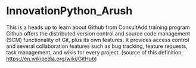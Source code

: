 # InnovationPython_Arush
This is a heads up to learn about Github from ConsultAdd training program
Github offers the distributed version control and source code management (SCM) functionality of Git, plus its own features. It provides access control and several collaboration features such as bug tracking, feature requests, task management, and wikis for every project. (source of this definition: https://en.wikipedia.org/wiki/GitHub)
